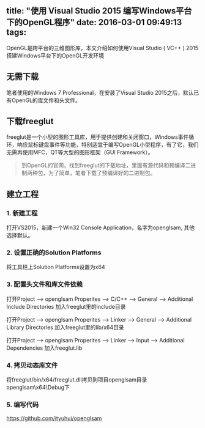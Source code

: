 title: "使用 Visual Studio 2015 编写Windows平台下的OpenGL程序"
date: 2016-03-01 09:49:13
tags:
---
OpenGL是跨平台的三维图形库，本文介绍如何使用Visual Studio ( VC++ ) 2015搭建Windows平台下的OpenGL开发环境

## 无需下载

笔者使用的Windows 7 Professional，在安装了Visual Studio 2015之后，默认已有OpenGL的库文件和头文件。

## 下载freeglut

freeglut是一个小型的图形工具库，用于提供创建和关闭窗口，Windows事件循环，响应鼠标键盘事件等功能，特别适宜于编写OpenGL小型程序，有了它，我们无需再使用MFC，QT等大型的图形框架（GUI Framework）。

> 到OpenGL的官网，找到freeglut的下载地址，里面有源代码和预编译二进制两种包，为了简单，笔者下载了预编译好的二进制包。

## 建立工程

### 1. 新建工程

打开VS2015，新建一个Win32 Console Application，名字为openglsam, 其他选择默认。

### 2. 设置正确的Solution Platforms

将工具栏上Solution Platforms设置为x64

### 3. 配置头文件和库文件依赖

打开Project --> openglsam Properites --> C/C++ --> General --> Additional Include Directories
加入freeglut里的include目录

打开Project --> openglsam Properites --> Linker --> General --> Additional Library Directories
加入freeglut里的lib/x64目录

打开Project --> openglsam Properites --> Linker --> Input --> Additional Dependencies
加入freeglut.lib

### 4. 拷贝动态库文件

将freeglut/bin/x64/freeglut.dll拷贝到项目openglsam目录 openglsam\x64\Debug下

### 5. 编写代码

https://github.com/ityuhui/openglsam
